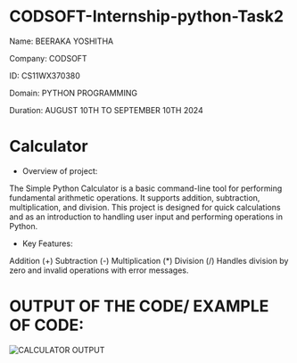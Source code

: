 # CODSOFT-Internship-python-Task2

Name: BEERAKA YOSHITHA

Company: CODSOFT

ID: CS11WX370380

Domain: PYTHON PROGRAMMING

Duration: AUGUST 10TH TO SEPTEMBER 10TH 2024

# Calculator

- Overview of project:

The Simple Python Calculator is a basic command-line tool for performing fundamental arithmetic operations. It supports addition, subtraction, multiplication, and division. This project is designed for quick calculations and as an introduction to handling user input and performing operations in Python.


- Key Features:

Addition (+)
Subtraction (-)
Multiplication (*)
Division (/)
Handles division by zero and invalid operations with error messages.


# OUTPUT OF THE CODE/ EXAMPLE OF CODE:

![CALCULATOR OUTPUT](https://github.com/user-attachments/assets/d1daea15-d0a2-4126-bbd0-ddfcc4d43549)
